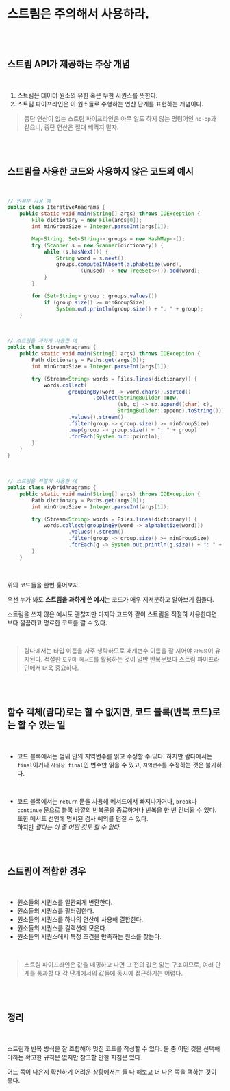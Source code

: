 # 스트림은 주의해서 사용하라.

</br>

</br>

## 스트림 API가 제공하는 추상 개념

</br>

1. 스트림은 데이터 원소의 유한 혹은 무한 시퀀스를 뜻한다.
2. 스트림 파이프라인은 이 원소들로 수행하는 연산 단계를 표현하는 개념이다.

> 종단 연산이 없는 스트림 파이프라인은 아무 일도 하지 않는 명령어인 `no-op`과 같으니, 종단 연산은 절대 빼먹지 말자.
 

</br>

</br>

## 스트림을 사용한 코드와 사용하지 않은 코드의 예시

</br>

```java
// 반복문 사용 예
public class IterativeAnagrams {
    public static void main(String[] args) throws IOException {
        File dictionary = new File(args[0]);
        int minGroupSize = Integer.parseInt(args[1]);

        Map<String, Set<String>> groups = new HashMap<>();
        try (Scanner s = new Scanner(dictionary)) {
            while (s.hasNext()) {
                String word = s.next();
                groups.computeIfAbsent(alphabetize(word),
                        (unused) -> new TreeSet<>()).add(word);
            }
        }

        for (Set<String> group : groups.values())
            if (group.size() >= minGroupSize)
                System.out.println(group.size() + ": " + group);
    }
```

</br>

```java
// 스트림을 과하게 사용한 예
public class StreamAnagrams {
    public static void main(String[] args) throws IOException {
        Path dictionary = Paths.get(args[0]);
        int minGroupSize = Integer.parseInt(args[1]);

        try (Stream<String> words = Files.lines(dictionary)) {
            words.collect(
                    groupingBy(word -> word.chars().sorted()
                            .collect(StringBuilder::new,
                                    (sb, c) -> sb.append((char) c),
                                    StringBuilder::append).toString()))
                    .values().stream()
                    .filter(group -> group.size() >= minGroupSize)
                    .map(group -> group.size() + ": " + group)
                    .forEach(System.out::println);
        }
    }
}
```

</br>

```java
// 스트림을 적절히 사용한 예
public class HybridAnagrams {
    public static void main(String[] args) throws IOException {
        Path dictionary = Paths.get(args[0]);
        int minGroupSize = Integer.parseInt(args[1]);

        try (Stream<String> words = Files.lines(dictionary)) {
            words.collect(groupingBy(word -> alphabetize(word)))
                    .values().stream()
                    .filter(group -> group.size() >= minGroupSize)
                    .forEach(g -> System.out.println(g.size() + ": " + g));
        }
    }
```

</br>

위의 코드들을 한번 훑어보자.

우선 누가 봐도 **스트림을 과하게 쓴 예시**는 코드가 매우 지저분하고 알아보기 힘들다.

스트림을 쓰지 않은 예시도 괜찮지만 마지막 코드와 같이 스트림을 적절히 사용한다면 보다 깔끔하고 명료한 코드를 짤 수 있다.

</br>

> 람다에서는 타입 이름을 자주 생략하므로 매개변수 이름을 잘 지어야 `가독성`이 유지된다.
> 적절한 `도우미 메서드`를 활용하는 것이 일반 반복문보다 스트림 파이프라인에서 더욱 중요하다.

</br>

</br>

## 함수 객체(람다)로는 할 수 없지만, 코드 블록(반복 코드)로는 할 수 있는 일

</br>

- 코드 블록에서는 범위 안의 지역변수를 읽고 수정할 수 있다. 하지만 람다에서는 `final`이거나 `사실상 final`인 변수만 읽을 수 있고, `지역변수`를 수정하는 것은 불가하다.

</br>

- 코드 블록에서는 `return` 문을 사용해 메서드에서 빠져나가거나, `break`나 `continue` 문으로 블록 바깥의 반복문을 종료하거나 반복을 한 번 건너뛸 수 있다. 또한 메서드 선언에 명시된 검사 예외를 던질 수 있다. </br> 
하지만 *람다는 이 중 어떤 것도 할 수 없다.*

</br>

</br>

## 스트림이 적합한 경우

</br>

- 원소들의 시퀀스를 일관되게 변환한다.
- 원소들의 시퀀스를 필터링한다.
- 원소들의 시퀀스를 하나의 연산에 사용해 결합한다.
- 원소들의 시퀀스를 컬렉션에 모은다.
- 원소들의 시퀀스에서 특정 조건을 만족하는 원소를 찾는다.

</br>

> 스트림 파이프라인은 값을 매핑하고 나면 그 전의 값은 잃는 구조이므로, 여러 단계를 통과할 때 각 단계에서의 값들에 동시에 접근하기는 어렵다. 

</br>

</br>

## 정리

</br>

스트림과 반복 방식을 잘 조합해야 멋진 코드를 작성할 수 있다. 둘 중 어떤 것을 선택해야하는 확고한 규칙은 없지만 참고할 만한 지침은 있다. 

어느 쪽이 나은지 확신하기 어려운 상황에서는 둘 다 해보고 더 나은 쪽을 택하는 것이 좋다.
